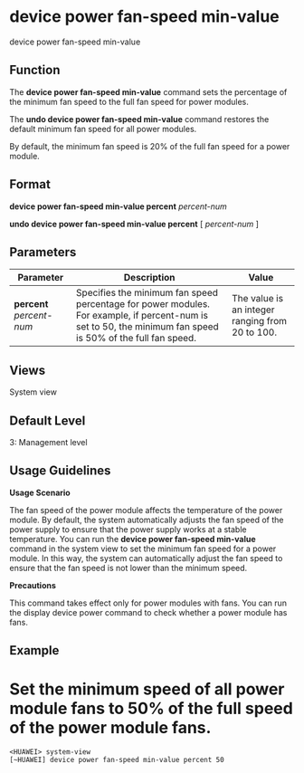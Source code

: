 device power fan-speed min-value
================================

device power fan-speed min-value

Function
--------



The **device power fan-speed min-value** command sets the percentage of the minimum fan speed to the full fan speed for power modules.

The **undo device power fan-speed min-value** command restores the default minimum fan speed for all power modules.



By default, the minimum fan speed is 20% of the full fan speed for a power module.


Format
------

**device power fan-speed min-value percent** *percent-num*

**undo device power fan-speed min-value percent** [ *percent-num* ]


Parameters
----------

| Parameter | Description | Value |
| --- | --- | --- |
| **percent** *percent-num* | Specifies the minimum fan speed percentage for power modules. For example, if percent-num is set to 50, the minimum fan speed is 50% of the full fan speed. | The value is an integer ranging from 20 to 100. |



Views
-----

System view


Default Level
-------------

3: Management level


Usage Guidelines
----------------

**Usage Scenario**



The fan speed of the power module affects the temperature of the power module. By default, the system automatically adjusts the fan speed of the power supply to ensure that the power supply works at a stable temperature. You can run the **device power fan-speed min-value** command in the system view to set the minimum fan speed for a power module. In this way, the system can automatically adjust the fan speed to ensure that the fan speed is not lower than the minimum speed.



**Precautions**



This command takes effect only for power modules with fans. You can run the display device power command to check whether a power module has fans.




Example
-------

# Set the minimum speed of all power module fans to 50% of the full speed of the power module fans.
```
<HUAWEI> system-view
[~HUAWEI] device power fan-speed min-value percent 50

```